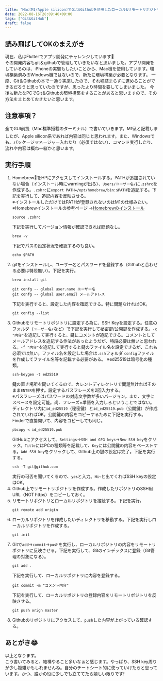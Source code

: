 ```yaml
---
title: "Mac(M1/Apple silicon)でGit&Githubを使用したローカル&リモートリポジトリを作成する方法覚え書き。"
date: 2022-08-16T20:09:40+09:00
tags: ["Git&GitHub"]
draft: false
---
```

## 読み飛ばしてOKのまえがき
現在、私はFlutterでアプリ開発にチャレンジしています📱  
その開発内容もgit＆githubで管理していきたいなと思いました。アプリ開発をしているのは、iPhoneの実験もしたいことから、Mac機を使用しています。環境構築済みのWindows機ではないので、新たに環境構築が必要となります。
一度、Git＆Githubの本で一通り実施したので、それ程詰まらずに進めることができるだろうと思っていたのですが、思ったより時間を要してしまいました。
今後も新たなPCでGit＆Githubの環境構築をすることがあると思いますので、その方法をまとめておきたいと思います。  
## 注意事項？
全てGUI前提（Mac標準搭載のターミナル）で書いていきます。M1💻と記載しましたが、Apple silicon系であれば内容は同じと思われます。また、Windowsでも、パッケージマネージャー入れたり（必須ではない）、コマンド実行したり、流れや内容は概ね一緒かと思います。
## 実行手順
1. Homebrew🍺をHPにアクセスしてインストールする。PATHが追加されていない場合（インストール時にwarningが出る）、`Users/ユーザー名/`に`.zshrc`を作成する。`.zshrc`に`export PATH=/opt/homebrew/bin:$PATH`を追記する。下記を実行して、追記内容を反映させる。  
※インストールしただけではPATHが登録されないのはM1の仕様みたい。   
※Homebrewインストールの参考ページ
→[Homebrewのインストール](https://qiita.com/zaburo/items/29fe23c1ceb6056109fd)
    ```none
    source .zshrc
    ```
    下記を実行してバージョン情報が確認できれば問題なし。
    ```none
    brew -v
    ```
    下記でパスの設定状況を確認するのも良い。
    ```none
    echo $PATH
    ```
2. gitをインストールし、ユーザー名とパスワードを登録する（Githubと合わせる必要は特段無い）。下記を実行。
    ```none
    brew install git
    ```
    ```none
    git confg -- global user.name ユーザー名
    git confg -- global user.email メールアドレス
    ```
    下記を実行すると、設定した内容を確認できる。特に問題なければOK。
    ```none
    git config --list
    ```
3. Githubをリモートリポジトリに設定する為に、SSH Keyを設定する。任意のフォルダ（`ユーザー名/`など）で下記を実行して秘密鍵/公開鍵を作成する。`-c "内容"`を追記して実行すると、鍵にコメントが追記できる。コメントとしてメールアドレスを追記する作法があったようだが、特段必要は無いと思われる。`-f "内容"`を追記して実行すると鍵のファイル名を設定できるが、これも必須では無い。ファイル名を設定した場合は`.ssh`フォルダ
`config`ファイルを作成してファイル名等を記載する必要がある。
※ed25519は暗号化の種類。
    ```none
    ssh-keygen -t ed25519
    ```
    鍵の置き場所を聞いてくるので、カレントディレクトリで問題無ければそのまま`ENTER`を押す。設定するパスフレーズを2回入力する。  
    ※パスフレーズはパスワードの対応文字数が多いバージョン。また、文字にスペースを設定可能。尚、フレーズ=単語を入力しろということではない。  
    ディレクトリ内に`id_ed25519`（秘密鍵）と`id_ed25519.pub`（公開鍵）が作成されていればOK。公開鍵の内容をコピーするために下記を実行する。Finderで直接開いて、内容をコピーしても同じ。
    ```none
    pbcopy < id_ed25519.pub
    ```
    GitHubにアクセスして、`Settings`→`SSH and GPG keys`→`New SSH key`をクリック。`Title`にはPCの種類等を記載して、`Key`には公開鍵の内容をペーストする。`Add SSH key`をクリックして、Github上の鍵の設定は完了。下記を実行する。
    ```none
    ssh -T git@github.com
    ```
    実行の可否を聞いてくるので、`yes`と入力。`Hi~`と出てくればSSH keyの設定はOK。
4. Github上でリモートリポジトリを作成する。作成したリポジトリのSSH用URL（NOT https）をコピーしておく。
5. リモートリポジトリとローカルリポジトリを接続する。下記を実行。
    ```none
    git remote add origin 
    ```
6. ローカルリポジトリを作成したいディレクトリを移動する。下記を実行しローカルリポジトリを作成する。
    ```none
    git init
    ```
7. Gitで`add`→`commit`→`push`を実行し、ローカルリポジトリの内容をリモートリポジトリに反映させる。下記を実行して、Gitのインデックスに登録（Git管理の対象になる）。
    ```none
    git add .
    ```
    下記を実行して、ローカルリポジトリに内容を登録する。
    ```none
    git commit -m "コメント内容"
    ```
    下記を実行して、ローカルリポジトリの登録内容をリモートリポジトリを反映させる。
    ```none
    git push orign master
    ```
8. Githubのリポジトリにアクセスして、`push`した内容が上がっている確認する。  

## あとがき😂
以上となります。  
こう書いてみると、結構やること多いなぁと感じます。やっぱり、SSH key周りが少し複雑かもしれませんね。自分のチートシート的に使っていけたらと思っています。かつ、誰かの役に少しでも立ててたら嬉しい限りです❗
